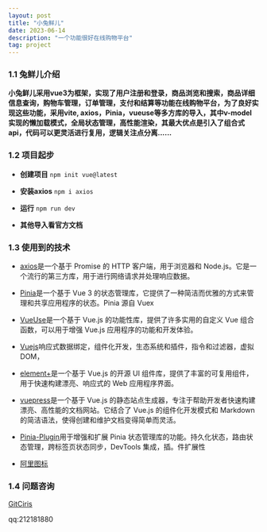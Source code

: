 ```yaml
---
layout: post
title: "小兔鲜儿"
date: 2023-06-14 
description: "一个功能很好在线购物平台"
tag: project
---   
```

###  1.1  兔鲜儿介绍
**小兔鲜儿采用vue3为框架，实现了用户注册和登录，商品浏览和搜索，商品详细信息查询，购物车管理，订单管理，支付和结算等功能在线购物平台，为了良好实现这些功能，采用vite, axios，Pinia，vueuse等多方库的导入，其中v-model实现的懒加载模式，全局状态管理，高性能渲染，其最大优点是引入了组合式api，代码可以更灵活进行复用，逻辑关注点分离......**

###  1.2  项目起步
  + **创建项目**   `npm init vue@latest`

 + **安装axios**   `npm i axios`

 + **运行**   `npm run dev`

 + **其他导入看官方文档**

###  1.3  使用到的技术

+ [axios](https://axios-http.com/zh)是一个基于 Promise 的 HTTP 客户端，用于浏览器和 Node.js。它是一个流行的第三方库，用于进行网络请求并处理响应数据。

+ [Pinia](https://pinia.vuejs.org/zh)是一个基于 Vue 3 的状态管理库，它提供了一种简洁而优雅的方式来管理和共享应用程序的状态。Pinia 源自 Vuex

+ [VueUse](https://vueuse.org/)是一个基于 Vue.js 的功能性库，提供了许多实用的自定义 Vue 组合函数，可以用于增强 Vue.js 应用程序的功能和开发体验。

+ [Vuejs](https://cn.vuejs.org/)响应式数据绑定，组件化开发，生态系统和插件，指令和过滤器，虚拟 DOM，

+ [element+](https://element-plus.gitee.io/zh-CN/)是一个基于 Vue.js 的开源 UI 组件库，提供了丰富的可复用组件，用于快速构建漂亮、响应式的 Web 应用程序界面。

+ [vuepress](https://vuepress.vuejs.org/zh)是一个基于 Vue.js 的静态站点生成器，专注于帮助开发者快速构建漂亮、高性能的文档网站。它结合了 Vue.js 的组件化开发模式和 Markdown 的简洁语法，使得创建和维护文档变得简单而灵活。

+ [Pinia-Plugin](https://prazdevs.github.io/pinia-plugin-persistedstate/zh)用于增强和扩展 Pinia 状态管理库的功能。持久化状态，路由状态管理，跨标签页状态同步，DevTools 集成，插。件扩展性

+ [阿里图标](https://www.iconfont.cn/)

###  1.4 问题咨询

[GitCiris](https://github.com/GitCiris/GitCiris.github.org)

qq:212181880
